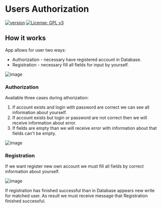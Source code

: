 # Users Authorization

[![version](https://badge.fury.io/gh/YuriySavchenko%2FMessenger.svg)](https://github.com/YuriySavchenko/NetworkCDN/releases)
[![License: GPL v3](https://img.shields.io/badge/License-GPLv3-blue.svg)](https://www.gnu.org/licenses/gpl-3.0)

## How it works

App allows for user two ways:
  * Authorization - necessary have registered account in Database.
  * Registration - necessary fill all fields for input by yourself.
 
![image](https://user-images.githubusercontent.com/36791929/60384622-cef67980-9a88-11e9-87f3-cbf9da7c9364.png)

### Authorization
  
Available three cases during athorization:
 1. If account exists and login with password are correct we can see all information about yourself.
 2. If account exists but login or password are not correct then we will receive information about error.
 3. If fields are empty than we will receive error with information about that fields can't be empty.
 
![image](https://user-images.githubusercontent.com/36791929/60384694-74115200-9a89-11e9-8729-85fc04f75b70.png)

### Registration

If we want register new own account we must fill all fields by correct information about yourself.

![image](https://user-images.githubusercontent.com/36791929/60385006-2565b700-9a8d-11e9-9c6b-965cfe7af955.png)

If registration has finished successful than in Database appears new write for matched user.
As result we must receive message that Registration finished successful.

